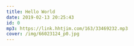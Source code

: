 ```yaml
---
title: Hello World
date: 2019-02-13 20:25:43
id: 0
mp3: https://link.hhtjim.com/163/33469232.mp3
cover: /img/66023124_p0.jpg
---
```

